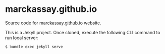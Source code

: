 # marckassay.github.io

Source code for [marckassay.github.io](https://marckassay.github.io/) website.

This is a Jekyll project. Once cloned, execute the following CLI command to run local server:

```shell
$ bundle exec jekyll serve
```